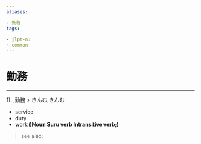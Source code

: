 ```yaml
---
aliases:
    
- 勤務
tags:
    
- jlpt-n1
- common
---
```


# 勤務
---
1).
,勤務 > きんむ,きんむ

- service
- duty
- work
**( Noun Suru verb Intransitive verb;)**
> see also: 
            